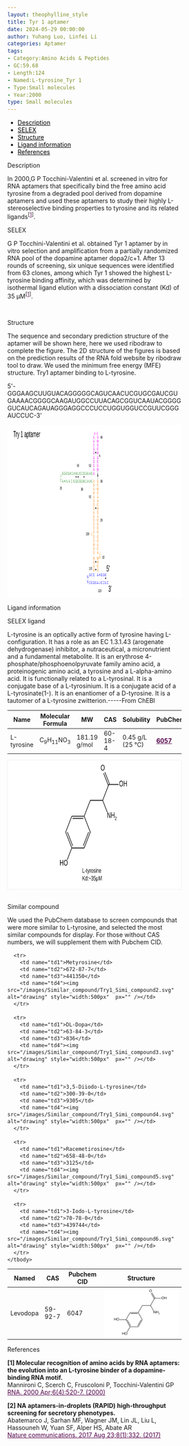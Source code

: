 ```yaml
---
layout: theophylline_style
title: Tyr 1 aptamer
date: 2024-05-29 00:00:00
author: Yuhang Luo, Linfei Li
categories: Aptamer
tags:
- Category:Amino Acids & Peptides
- GC:59.68
- Length:124
- Named:L-tyrosine_Tyr 1
- Type:Small molecules
- Year:2000
type: Small molecules
---
```

<html>



<div class="side-nav">
<ul>
    <div class="side-nav-item"><li><a href="#description" style="color: #000000;">Description</a></li></div>
    <div class="side-nav-item"><li><a href="#SELEX" style="color: #000000;">SELEX</a></li></div>
    <div class="side-nav-item"><li><a href="#Structure" style="color: #000000;">Structure</a></li></div>
    <div class="side-nav-item"><li><a href="#ligand-recognition" style="color: #000000;">Ligand information</a></li></div>
    <div class="side-nav-item"><li><a href="#references" style="color: #000000;">References</a></li></div>
    </ul>
</div>



<p class="header_box" id="description">Description</p>
<p>In 2000,G P Tocchini-Valentini et al. screened in vitro for RNA aptamers that specifically bind the free amino acid tyrosine from a degraded pool derived from dopamine aptamers and used these aptamers to study their highly L-stereoselective binding properties to tyrosine and its related ligands<sup>[<a href="#ref1" style="color:#520049">1</a>]</sup>.<br></p>


<p class="header_box" id="SELEX">SELEX</p>
<p>G P Tocchini-Valentini et al. obtained Tyr 1 aptamer by in vitro selection and amplification from a partially randomized RNA pool of the dopamine aptamer dopa2/c+1. After 13 rounds of screening, six unique sequences were identified from 63 clones, among which Tyr 1 showed the highest L-tyrosine binding affinity, which was determined by isothermal ligand elution with a dissociation constant (Kd) of 35 μM<sup>[<a href="#ref1" style="color:#520049">1</a>]</sup>.<p>
<br>


<p class="header_box" id="Structure">Structure</p>
<p>The sequence and secondary prediction structure of the aptamer will be shown here, here we used ribodraw to complete the figure. The 2D structure of the figures is based on the prediction results of the RNA fold website by ribodraw tool to draw. We used the minimum free energy (MFE) structure. Try1 aptamer binding to L-tyrosine.<br></p>
<p>5'-GGGAAGCUUGUACAGGGGGCAGUCAACUCGUGCGAUCGUGAAAACGGGGCAAGAUGGCCUUACAGCGGUCAAUACGGGGGUCAUCAGAUAGGGAGGCCCUCCUGGUGGUCCGUUCGGGAUCCUC-3'</p>
<img src="/images/2D/Try1_aptamer_2D.svg" alt="drawing" style="width:800px;height:400px;display:block;margin:0 auto;border-radius:0;" class="img-responsive">
<div style="display: flex; justify-content: center;"></div>



<font ><p class="header_box" id="ligand-recognition">Ligand information</p>  

<p class="blowheader_box">SELEX ligand</p>
<font>L-tyrosine is an optically active form of tyrosine having L-configuration. It has a role as an EC 1.3.1.43 (arogenate dehydrogenase) inhibitor, a nutraceutical, a micronutrient and a fundamental metabolite. It is an erythrose 4-phosphate/phosphoenolpyruvate family amino acid, a proteinogenic amino acid, a tyrosine and a L-alpha-amino acid. It is functionally related to a L-tyrosinal. It is a conjugate base of a L-tyrosinium. It is a conjugate acid of a L-tyrosinate(1-). It is an enantiomer of a D-tyrosine. It is a tautomer of a L-tyrosine zwitterion.-----From ChEBI</font>
<br>
<table class="table table-bordered" style="table-layout:fixed;width:auto;margin-left:auto;margin-right:auto;" >
  <thead>
      <tr>
        <th onclick="sortTable(0)">Name</th>
        <th onclick="sortTable(1)">Molecular Formula</th>
        <th onclick="sortTable(2)">MW</th>
        <th onclick="sortTable(3)">CAS</th>
        <th onclick="sortTable(4)">Solubility</th>
        <th onclick="sortTable(5)">PubChem</th>
        <th onclick="sortTable(6)">Drug ID</th>
      </tr>
  </thead>
    <tbody>
      <tr>
        <td name="td0">L-tyrosine</td>
        <td name="td1">C<sub>9</sub>H<sub>11</sub>NO<sub>3</sub></td>
        <td name="td2">181.19 g/mol</td>
        <td name="td3">60-18-4</td>
        <td name="td4">0.45 g/L (25 ℃)</td>
        <td name="td5"><a href="https://pubchem.ncbi.nlm.nih.gov/compound/6057" target="_blank" style="color:#520049"><b>6057</b></a></td>
        <td name="td6"><a href="https://go.drugbank.com/drugs/DB00135" target="_blank" style="color:#520049"><b>DB00135</b></a></td>
      </tr>
	  </tbody>
  </table>
<div style="display: flex; justify-content: center;"></div>
<img src="/images/SELEX_ligand/Try1_aptamer_SELEX_ligand.svg" alt="drawing" style="width:1000px;height:300px;border:solid 1px #efefef;display:block;margin:0 auto;border-radius:0;" class="img-responsive">
<br>



<p class="blowheader_box">Similar compound</p>                    
<p>We used the PubChem database to screen compounds that were more similar to L-tyrosine,  and selected the most similar compounds for display. For those without CAS numbers, we will supplement them with Pubchem CID.</p>
<table class="table table-bordered" style="table-layout:fixed;width:auto;margin-left:auto;margin-right:auto;">
      <thead>
      <tr>
        <th onclick="sortTable(1)">Named</th>
        <th onclick="sortTable(2)">CAS</th>
        <th onclick="sortTable(3)">Pubchem CID</th>
        <th onclick="sortTable(4)">Structure</th>
      </tr>
      </thead>
    <tbody>
      <tr>
        <td name="td1">Levodopa</td>
        <td name="td2">59-92-7</td>
        <td name="td3">6047</td>
        <td name="td4"><img src="/images/Similar_compound/Try1_Simi_compound1.svg" alt="drawing" style="width:500px"  px="" /></td>
      </tr>
            
      <tr>
        <td name="td1">Metyrosine</td>
        <td name="td2">672-87-7</td>
        <td name="td3">441350</td>
        <td name="td4"><img src="/images/Similar_compound/Try1_Simi_compound2.svg" alt="drawing" style="width:500px"  px="" /></td>
      </tr>
            
      <tr>
        <td name="td1">DL-Dopa</td>
        <td name="td2">63-84-3</td>
        <td name="td3">836</td>
        <td name="td4"><img src="/images/Similar_compound/Try1_Simi_compound3.svg" alt="drawing" style="width:500px"  px="" /></td>
      </tr>
            
      <tr>
        <td name="td1">3,5-Diiodo-L-tyrosine</td>
        <td name="td2">300-39-0</td>
        <td name="td3">9305</td>
        <td name="td4"><img src="/images/Similar_compound/Try1_Simi_compound4.svg" alt="drawing" style="width:500px"  px="" /></td>
      </tr>
            
      <tr>
        <td name="td1">Racemetirosine</td>
        <td name="td2">658-48-0</td>
        <td name="td3">3125</td>
        <td name="td4"><img src="/images/Similar_compound/Try1_Simi_compound5.svg" alt="drawing" style="width:500px"  px="" /></td>
      </tr>
            
      <tr>
        <td name="td1">3-Iodo-L-tyrosine</td>
        <td name="td2">70-78-0</td>
        <td name="td3">439744</td>
        <td name="td4"><img src="/images/Similar_compound/Try1_Simi_compound6.svg" alt="drawing" style="width:500px"  px="" /></td>
      </tr>
    </tbody>
  </table>
                 
<p class="header_box" id="references">References</p>
                
<a id="ref1"></a><font><strong>[1] Molecular recognition of amino acids by RNA aptamers: the evolution into an L-tyrosine binder of a dopamine-binding RNA motif.</strong></font><br />
Mannironi C, Scerch C, Fruscoloni P, Tocchini-Valentini GP<br />
<a href="https://pubmed.ncbi.nlm.nih.gov/10786843/" target="_blank" style="color:#520049">RNA. 2000 Apr;6(4):520-7. (2000)</a>
<br/>
            
<a id="ref2"></a><font><strong>[2] NA aptamers-in-droplets (RAPID) high-throughput screening for secretory phenotypes.</strong></font><br />
Abatemarco J, Sarhan MF, Wagner JM, Lin JL, Liu L, Hassouneh W, Yuan SF, Alper HS, Abate AR<br />
<a href="https://pubmed.ncbi.nlm.nih.gov/28835641/" target="_blank" style="color:#520049">Nature communications. 2017 Aug 23;8(1):332. (2017)</a>
<br/>





<html lang="en">
    <head>
      <meta charset="utf-8" />
      <meta name="viewport" content="width=device-width, user-scalable=no, minimum-scale=1.0, maximum-scale=1.0">
      <meta http-equiv="X-UA-Compatible" content="IE=edge">
      <!-- Molstar CSS & JS -->
      <link rel="stylesheet" type="text/css" href="https://www.ebi.ac.uk/pdbe/pdb-component-library/css/pdbe-molstar-1.2.1.css">
      <script src="/js/mol/ro_pdbe-molstar-plugin-1.2.1.js"></script>
        <style>
          * {
              margin: 0;
              padding: 0;
              box-sizing: border-box;
          }
          .msp-plugin ::-webkit-scrollbar-thumb {
              background-color: #474748  !important;
          }
          .msp-plugin .msp-layout-standard {
              border: 1px solid #efefef;
          }
          .viewerSection1 {
            padding-top: 0px;
          }
          .controlsSection1 {
            width: 300px;
              display: flex;
              float:left;
              padding: 0px 0 0 0;
              height:25px;
            }
            .controlBox1 {
              border: 0px solid lightgray;
              padding: 0px;
              margin-bottom: 0px;
            }
          #myViewer1{
            float:left;
            width:500px;
            height: 500px;
            position:relative;
          }
        </style>
    </head>
    <script>
      var viewerInstance1 = new PDBeMolstarPlugin();
      var options1 = {
        customData:{
        url:'/pdbfiles/1RAW-3D.pdb',
        format: 'pdb'},
        hideCanvasControls: ['expand', 'selection', 'animation', 'controlToggle'],
        bgColor: {r:255, g:255, b:255},
        }
      var viewerContainer1 = document.getElementById('myViewer1');
      viewerInstance1.render(viewerContainer1, options1);
  window.addEventListener('load', function() {
    var colorSelectionButton1 = document.querySelector('.controlsSection1 button');
    colorSelectionButton1.click();
  });
    </script>
    </html>